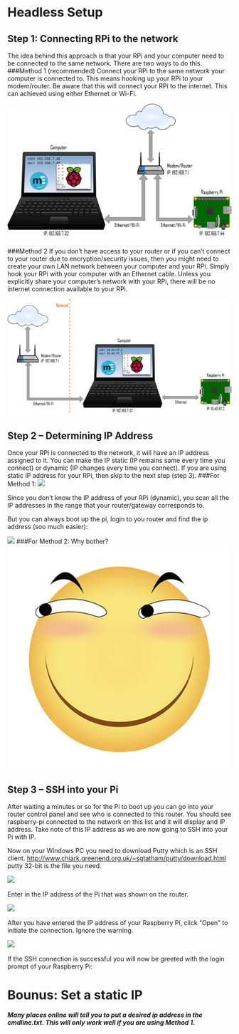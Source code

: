 # Headless Setup


## Step 1: Connecting RPi to the network
The idea behind this approach is that your RPi and your computer need to be connected to the same network. There are two ways to do this.
###Method 1 (recommended)
Connect your RPi to the same network your computer is connected to. This means hooking up your RPi to your modem/router. Be aware that this will connect your RPi to the internet. This can achieved using either Ethernet or Wi-Fi.

![Method 1](raspberry-pi-headless-method-1.png)

###Method 2
If you don’t have access to your router or if you can’t connect to your router due to encryption/security issues, then you might need to create your own LAN network between your computer and your RPi. Simply hook your RPi with your computer with an Ethernet cable. Unless you explicitly share your computer’s network with your RPi, there will be no internet connection available to your RPi.

![Method 2](raspberry-pi-headless-method-2.png)
## Step 2 – Determining IP Address
Once your RPi is connected to the network, it will have an IP address assigned to it. You can make the IP static (IP remains same every time you connect) or dynamic (IP changes every time you connect). If you are using static IP address for your RPi, then skip to the next step (step 3).
###For Method 1:
![](http://www.hobbytronics.co.uk/image/data/tutorial/raspberry-pi/advanced-ip-scanner.jpg)

Since you don’t know the IP address of your RPi (dynamic), you scan all the IP addresses in the range that your router/gateway corresponds to.

But you can always boot up the pi, login to you router and find the ip address (soo much easier):

![](https://s3.amazonaws.com/cdn.self.li/post-raspberry-pi-headless/router.png)
###For Method 2:
Why bother?![huaji](huaji.png)

## Step 3 – SSH into your Pi
After waiting a minutes or so for the Pi to boot up you can go into your router control panel and see who is connected to this router.
You should see raspberry-pi connected to the network on this list and it will display and IP address.
Take note of this IP address as we are now going to SSH into your Pi with IP.

Now on your Windows PC you need to download Putty which is an SSH client.
http://www.chiark.greenend.org.uk/~sgtatham/putty/download.html putty 32-bit is the file you need.

![](https://i1.wp.com/www.circuitbasics.com/wp-content/uploads/2015/01/Raspberry-Pi-PuTTY-Warning1.png?resize=300%2C289)

Enter in the IP address of the Pi that was shown on the router. 

![](https://i1.wp.com/www.circuitbasics.com/wp-content/uploads/2015/01/Raspberry-Pi-PuTTY-Warning.png?resize=300%2C214)

After you have entered the IP address of your Raspberry Pi, click “Open” to initiate the connection. Ignore the warning.

![](https://i1.wp.com/www.circuitbasics.com/wp-content/uploads/2015/01/raspi-login.png)

If the SSH connection is successful you will now be greeted with the login prompt of your Raspberry Pi:


# Bounus: Set a static IP
***Many places online will tell you to put a desired ip address in the cmdline.txt. This will only work well if you are using Method 1.***
